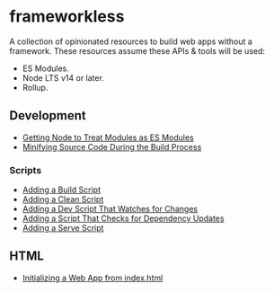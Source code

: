 # frameworkless

A collection of opinionated resources to build web apps without a framework. These resources assume these APIs & tools will be used:

- ES Modules.
- Node LTS v14 or later.
- Rollup.

## Development

- [Getting Node to Treat Modules as ES Modules](https://github.com/rpivo/frameworkless/blob/main/development/gettingNodeToTreatModulesAsEsModules.md)
- [Minifying Source Code During the Build Process](https://github.com/rpivo/frameworkless/blob/main/development/minifyingSourceCodeDuringTheBuildProcess.md)

### Scripts

- [Adding a Build Script](https://github.com/rpivo/frameworkless/blob/main/development/addingABuildScript.md)
- [Adding a Clean Script](https://github.com/rpivo/frameworkless/blob/main/development/addingACleanScript.md)
- [Adding a Dev Script That Watches for Changes](https://github.com/rpivo/frameworkless/blob/main/development/addingADevScriptThatWatchesForChanges.md)
- [Adding a Script That Checks for Dependency Updates](https://github.com/rpivo/frameworkless/blob/main/development/addingAScriptThatChecksForDependencyUpdates.md)
- [Adding a Serve Script](https://github.com/rpivo/frameworkless/blob/main/development/addingAServeScript.md)

## HTML

- [Initializing a Web App from index.html](https://github.com/rpivo/frameworkless/blob/main/html/initializingAWebAppFromIndexHtml.md)

